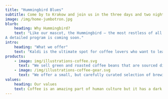 ```yaml
---
title: "Hummingbird Blues"
subtitle: Come by to Krakow and join us in the three days and two nights non-stop dancing party!
image: /img/home-jumbotron.jpg
blurb:
    heading: Why Hummingbird?
    text: "Like our mascot, the Hummingbird – the most restless of all birds, we will be dancing without any breaks: from Friday evening, through parties, afterparties, daytime activities and meals together, until Monday morning.
A detailed program is coming soon."
intro:
    heading: "What we offer"
    text: "Kaldi is the ultimate spot for coffee lovers who want to learn about their java’s origin and support the farmers that grew it. We take coffee production, roasting and brewing seriously and we’re glad to pass that knowledge to anyone."
products:
    - image: img/illustrations-coffee.svg
      text: "We sell green and roasted coffee beans that are sourced directly from independent farmers and farm cooperatives. We’re proud to offer a variety of coffee beans grown with great care for the environment and local communities. Check our post or contact us directly for current availability."
    - image: /img/illustrations-coffee-gear.svg
      text: "We offer a small, but carefully curated selection of brewing gear and tools for every taste and experience level. No matter if you roast your own beans or just bought your first french press, you’ll find a gadget to fall in love with in our shop."
values:
    heading: Our values
    text: Coffee is an amazing part of human culture but it has a dark side too – one of colonialism and mindless abuse of natural resources and human lives. We want to turn this around and return the coffee trade to the drink’s exhilarating, empowering and unifying nature.
---
```


